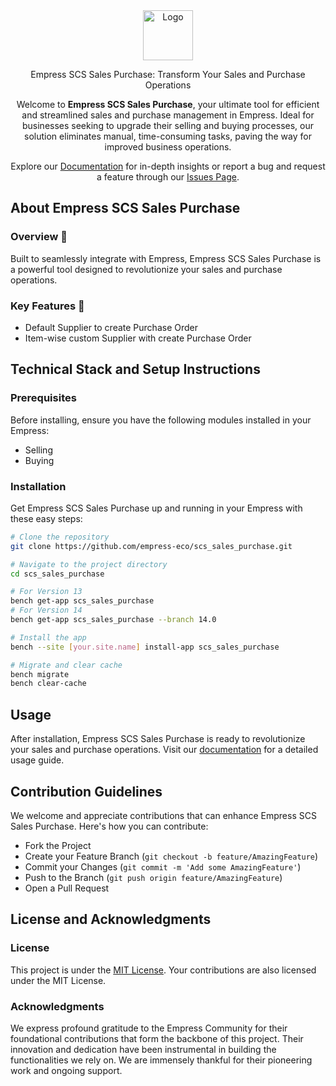 
<div align="center">

<img src="https://grow.empress.eco/uploads/default/original/2X/1/1f1e1044d3864269d2a613577edb9763890422ab.png" alt="Logo" width="80" height="80">

Empress SCS Sales Purchase: Transform Your Sales and Purchase Operations 

Welcome to **Empress SCS Sales Purchase**, your ultimate tool for efficient and streamlined sales and purchase management in Empress. Ideal for businesses seeking to upgrade their selling and buying processes, our solution eliminates manual, time-consuming tasks, paving the way for improved business operations. 

Explore our [Documentation](https://grow.empress.eco/) for in-depth insights or report a bug and request a feature through our [Issues Page](https://github.com/empress-eco/scs_sales_purchase/issues).

</div>



## About Empress SCS Sales Purchase

### Overview 📖
Built to seamlessly integrate with Empress, Empress SCS Sales Purchase is a powerful tool designed to revolutionize your sales and purchase operations. 

### Key Features 🌟
- Default Supplier to create Purchase Order
- Item-wise custom Supplier with create Purchase Order

## Technical Stack and Setup Instructions

### Prerequisites
Before installing, ensure you have the following modules installed in your Empress:
- Selling
- Buying

### Installation
Get Empress SCS Sales Purchase up and running in your Empress with these easy steps:

```sh
# Clone the repository
git clone https://github.com/empress-eco/scs_sales_purchase.git

# Navigate to the project directory
cd scs_sales_purchase

# For Version 13
bench get-app scs_sales_purchase
# For Version 14
bench get-app scs_sales_purchase --branch 14.0

# Install the app
bench --site [your.site.name] install-app scs_sales_purchase

# Migrate and clear cache
bench migrate
bench clear-cache
```

## Usage
After installation, Empress SCS Sales Purchase is ready to revolutionize your sales and purchase operations. Visit our [documentation](https://grow.empress.eco/) for a detailed usage guide.

## Contribution Guidelines
We welcome and appreciate contributions that can enhance Empress SCS Sales Purchase. Here's how you can contribute:

- Fork the Project
- Create your Feature Branch (`git checkout -b feature/AmazingFeature`)
- Commit your Changes (`git commit -m 'Add some AmazingFeature'`)
- Push to the Branch (`git push origin feature/AmazingFeature`)
- Open a Pull Request

## License and Acknowledgments

### License
This project is under the [MIT License](https://opensource.org/licenses/MIT). Your contributions are also licensed under the MIT License.

### Acknowledgments
We express profound gratitude to the Empress Community for their foundational contributions that form the backbone of this project. Their innovation and dedication have been instrumental in building the functionalities we rely on. We are immensely thankful for their pioneering work and ongoing support.